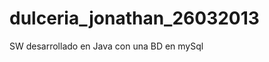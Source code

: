 dulceria_jonathan_26032013
==========================

SW desarrollado en Java  con una BD en mySql 